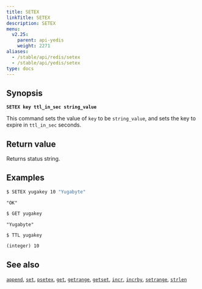 ```yaml
---
title: SETEX
linkTitle: SETEX
description: SETEX
menu:
  v2.25:
    parent: api-yedis
    weight: 2271
aliases:
  - /stable/api/redis/setex
  - /stable/api/yedis/setex
type: docs
---
```


## Synopsis

**`SETEX key ttl_in_sec string_value`**

This command sets the value of `key` to be `string_value`, and sets the key to expire in `ttl_in_sec` seconds.

## Return value

Returns status string.

## Examples

```sh
$ SETEX yugakey 10 "Yugabyte"
```

```
"OK"
```

```sh
$ GET yugakey
```

```
"Yugabyte"
```
```sh
$ TTL yugakey
```

```
(integer) 10
```

## See also

[`append`](../append/), [`set`](../set/), [`psetex`](../psetex/), [`get`](../get/), [`getrange`](../getrange/), [`getset`](../getset/), [`incr`](../incr/), [`incrby`](../incrby/), [`setrange`](../setrange/), [`strlen`](../strlen/)
